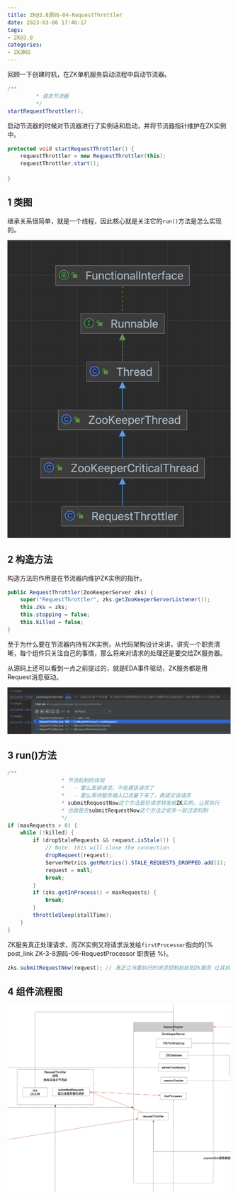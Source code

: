 ```yaml
---
title: ZK@3.8源码-04-RequestThrottler
date: 2023-03-06 17:46:17
tags:
- ZK@3.8
categories:
- ZK源码
---
```


回顾一下创建时机，在ZK单机服务启动流程中启动节流器。

```java
/**
         * 请求节流器
         */
startRequestThrottler();
```



启动节流器的时候对节流器进行了实例话和启动，并将节流器指针维护在ZK实例中。

```java
protected void startRequestThrottler() {
    requestThrottler = new RequestThrottler(this);
    requestThrottler.start();

}
```

## 1 类图

继承关系很简单，就是一个线程，因此核心就是关注它的`run()`方法是怎么实现的。

![](ZK-3-8源码-04-RequestThrottler/image-20230307130728543.png)

## 2 构造方法

构造方法的作用是在节流器内维护ZK实例的指针。

```java
public RequestThrottler(ZooKeeperServer zks) {
    super("RequestThrottler", zks.getZooKeeperServerListener());
    this.zks = zks;
    this.stopping = false;
    this.killed = false;
}
```

至于为什么要在节流器内持有ZK实例，从代码架构设计来讲，讲究一个职责清晰，每个组件只关注自己的事情，那么将来对请求的处理还是要交给ZK服务器。

从源码上还可以看到一点之前提过的，就是EDA事件驱动，ZK服务都是用Request消息驱动。

![](ZK-3-8源码-04-RequestThrottler/image-20230307131236282.png)

## 3 run()方法

```java
/**
                 * 节流机制的体现
                 *   - 要么丢掉请求，不处理该请求了
                 *   - 要么等待服务端入口流量下来了，再提交该请求
                 * submitRequestNow这个方法是将请求转发给ZK实例，让其执行
                 * 也就是在submitRequestNow这个方法之前多一层过滤机制
                 */
if (maxRequests > 0) {
    while (!killed) {
        if (dropStaleRequests && request.isStale()) {
            // Note: this will close the connection
            dropRequest(request);
            ServerMetrics.getMetrics().STALE_REQUESTS_DROPPED.add(1);
            request = null;
            break;
        }
        if (zks.getInProcess() < maxRequests) {
            break;
        }
        throttleSleep(stallTime);
    }
}
```



ZK服务真正处理请求，而ZK实例又将请求派发给`firstProcessor`指向的{% post_link ZK-3-8源码-06-RequestProcessor 职责链 %}。

```java
zks.submitRequestNow(request); // 真正立马要执行的请求控制权给到ZK服务 让其执行
```



## 4 组件流程图

![](ZK-3-8源码-04-RequestThrottler/image-20230307133039602.png)
